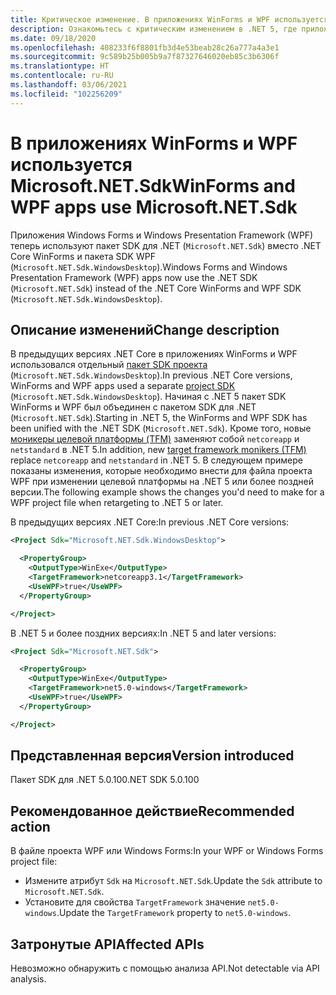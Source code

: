 ```yaml
---
title: Критическое изменение. В приложениях WinForms и WPF используется Microsoft.NET.Sdk
description: Ознакомьтесь с критическим изменением в .NET 5, где приложения Windows Forms и Windows Presentation Framework теперь используют пакет SDK для .NET вместо .NET Core WinForms и пакета SDK WPF.
ms.date: 09/18/2020
ms.openlocfilehash: 408233f6f8801fb3d4e53beab28c26a777a4a3e1
ms.sourcegitcommit: 9c589b25b005b9a7f87327646020eb85c3b6306f
ms.translationtype: HT
ms.contentlocale: ru-RU
ms.lasthandoff: 03/06/2021
ms.locfileid: "102256209"
---
```

# <a name="winforms-and-wpf-apps-use-microsoftnetsdk"></a><span data-ttu-id="41d9b-103">В приложениях WinForms и WPF используется Microsoft.NET.Sdk</span><span class="sxs-lookup"><span data-stu-id="41d9b-103">WinForms and WPF apps use Microsoft.NET.Sdk</span></span>

<span data-ttu-id="41d9b-104">Приложения Windows Forms и Windows Presentation Framework (WPF) теперь используют пакет SDK для .NET (`Microsoft.NET.Sdk`) вместо .NET Core WinForms и пакета SDK WPF (`Microsoft.NET.Sdk.WindowsDesktop`).</span><span class="sxs-lookup"><span data-stu-id="41d9b-104">Windows Forms and Windows Presentation Framework (WPF) apps now use the .NET SDK (`Microsoft.NET.Sdk`) instead of the .NET Core WinForms and WPF SDK (`Microsoft.NET.Sdk.WindowsDesktop`).</span></span>

## <a name="change-description"></a><span data-ttu-id="41d9b-105">Описание изменений</span><span class="sxs-lookup"><span data-stu-id="41d9b-105">Change description</span></span>

<span data-ttu-id="41d9b-106">В предыдущих версиях .NET Core в приложениях WinForms и WPF использовался отдельный [пакет SDK проекта](../../../project-sdk/overview.md) (`Microsoft.NET.Sdk.WindowsDesktop`).</span><span class="sxs-lookup"><span data-stu-id="41d9b-106">In previous .NET Core versions, WinForms and WPF apps used a separate [project SDK](../../../project-sdk/overview.md) (`Microsoft.NET.Sdk.WindowsDesktop`).</span></span> <span data-ttu-id="41d9b-107">Начиная с .NET 5 пакет SDK WinForms и WPF был объединен с пакетом SDK для .NET (`Microsoft.NET.Sdk`).</span><span class="sxs-lookup"><span data-stu-id="41d9b-107">Starting in .NET 5, the WinForms and WPF SDK has been unified with the .NET SDK (`Microsoft.NET.Sdk`).</span></span> <span data-ttu-id="41d9b-108">Кроме того, новые [моникеры целевой платформы (TFM)](../../../../standard/frameworks.md) заменяют собой `netcoreapp` и `netstandard` в .NET 5.</span><span class="sxs-lookup"><span data-stu-id="41d9b-108">In addition, new [target framework monikers (TFM)](../../../../standard/frameworks.md) replace `netcoreapp` and `netstandard` in .NET 5.</span></span> <span data-ttu-id="41d9b-109">В следующем примере показаны изменения, которые необходимо внести для файла проекта WPF при изменении целевой платформы на .NET 5 или более поздней версии.</span><span class="sxs-lookup"><span data-stu-id="41d9b-109">The following example shows the changes you'd need to make for a WPF project file when retargeting to .NET 5 or later.</span></span>

<span data-ttu-id="41d9b-110">В предыдущих версиях .NET Core:</span><span class="sxs-lookup"><span data-stu-id="41d9b-110">In previous .NET Core versions:</span></span>

```xml
<Project Sdk="Microsoft.NET.Sdk.WindowsDesktop">

  <PropertyGroup>
    <OutputType>WinExe</OutputType>
    <TargetFramework>netcoreapp3.1</TargetFramework>
    <UseWPF>true</UseWPF>
  </PropertyGroup>

</Project>
```

<span data-ttu-id="41d9b-111">В .NET 5 и более поздних версиях:</span><span class="sxs-lookup"><span data-stu-id="41d9b-111">In .NET 5 and later versions:</span></span>

```xml
<Project Sdk="Microsoft.NET.Sdk">

  <PropertyGroup>
    <OutputType>WinExe</OutputType>
    <TargetFramework>net5.0-windows</TargetFramework>
    <UseWPF>true</UseWPF>
  </PropertyGroup>

</Project>
```

## <a name="version-introduced"></a><span data-ttu-id="41d9b-112">Представленная версия</span><span class="sxs-lookup"><span data-stu-id="41d9b-112">Version introduced</span></span>

<span data-ttu-id="41d9b-113">Пакет SDK для .NET 5.0.100</span><span class="sxs-lookup"><span data-stu-id="41d9b-113">.NET SDK 5.0.100</span></span>

## <a name="recommended-action"></a><span data-ttu-id="41d9b-114">Рекомендованное действие</span><span class="sxs-lookup"><span data-stu-id="41d9b-114">Recommended action</span></span>

<span data-ttu-id="41d9b-115">В файле проекта WPF или Windows Forms:</span><span class="sxs-lookup"><span data-stu-id="41d9b-115">In your WPF or Windows Forms project file:</span></span>

- <span data-ttu-id="41d9b-116">Измените атрибут `Sdk` на `Microsoft.NET.Sdk`.</span><span class="sxs-lookup"><span data-stu-id="41d9b-116">Update the `Sdk` attribute  to `Microsoft.NET.Sdk`.</span></span>
- <span data-ttu-id="41d9b-117">Установите для свойства `TargetFramework` значение `net5.0-windows`.</span><span class="sxs-lookup"><span data-stu-id="41d9b-117">Update the `TargetFramework` property to `net5.0-windows`.</span></span>

## <a name="affected-apis"></a><span data-ttu-id="41d9b-118">Затронутые API</span><span class="sxs-lookup"><span data-stu-id="41d9b-118">Affected APIs</span></span>

<span data-ttu-id="41d9b-119">Невозможно обнаружить с помощью анализа API.</span><span class="sxs-lookup"><span data-stu-id="41d9b-119">Not detectable via API analysis.</span></span>

<!--

### Affected APIs

Not detectable via API analysis.

### Category

- Windows Forms
- Windows Presentation Framework (WPF)

-->
